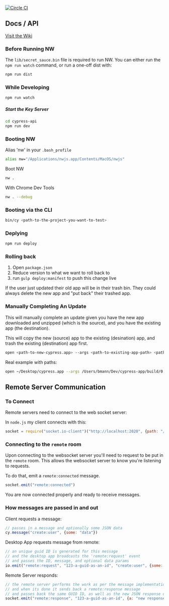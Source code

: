 [![Circle CI](https://circleci.com/gh/brian-mann/eclectus.svg?style=svg&circle-token=a6d67217ee174805c91925400b4210ada937def9)](https://circleci.com/gh/brian-mann/eclectus)

## Docs / API

[Visit the Wiki](https://github.com/cypress-io/cypress-app/wiki)

### Before Running NW
The `lib/secret_sauce.bin` file is required to run NW.  You can either run the `npm run watch` command, or run a one-off dist with:

```bash
npm run dist
```

### While Developing
```bash
npm run watch
```

##### Start the Key Server

```bash
cd cypress-api
npm run dev
```

### Booting NW
Alias 'nw' in your `.bash_profile`

```bash
alias nw="/Applications/nwjs.app/Contents/MacOS/nwjs"
```

Boot NW

```bash
nw .
```

With Chrome Dev Tools

```bash
nw . --debug
```

### Booting via the CLI

```bash
bin/cy <path-to-the-project-you-want-to-test>
```

### Deplying

```bash
npm run deploy
```

### Rolling back
1. Open `package.json`
2. Reduce version to what we want to roll back to
3. run `gulp deploy:manifest` to push this change live

If the user just updated their old app will be in their trash bin. They could always delete the new app and "put back" their trashed app.

### Manually Completing An Update
This will manually complete an update given you have the new app downloaded and unzipped (which is the source), and you have the existing app (the destination).

This will copy the new (source) app to the existing (desination) app, and trash the existing (destination) app first.

```bash
open <path-to-new-cypress.app> --args <path-to-existing-app-path> <path-to-existing-exec-path> --updating
```

Real example with paths:

```bash
open ~/Desktop/cypress.app --args /Users/bmann/Dev/cypress-app/build/0.5.8/osx64/cypress.app /Users/bmann/Dev/cypress-app/build/0.5.8/osx64/cypress.app --updating
```

## Remote Server Communication

### To Connect

Remote servers need to connect to the web socket server:

In `node.js` my client connects with this:

```js
socket = require("socket.io-client")("http://localhost:2020", {path: "/__socket.io"})
```

### Connecting to the `remote` room

Upon connecting to the websocket server you'll need to request to be put in the `remote` room. This allows the websocket server to know you're listening to requests.

To do that, emit a `remote:connected` message.

```js
socket.emit("remote:connected")
```

You are now connected properly and ready to receive messages.

### How messages are passed in and out

Client requests a message:

```js
// passes in a message and optionally some JSON data
cy.message("create:user", {some: "data"})
```

Desktop App requests message from remote:

```js
// an unique guid ID is generated for this message
// and the desktop app broadcasts the 'remote:request' event
// and passes the ID, message, and optional data params
io.emit("remote:request", "123-a-guid-as-an-id", "create:user", {some: "data"})
```
Remote Server responds:

```js
// the remote server performs the work as per the message implementation
// and when its done it sends back a remote:response message
// and passes back the same GUID ID, as well as the new JSON response data
socket.emit("remote:response", "123-a-guid-as-an-id", {a: "new response data obj"})
```
